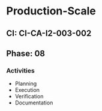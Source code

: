 # Production-Scale

## CI: CI-CA-I2-003-002
## Phase: 08

### Activities
- Planning
- Execution
- Verification
- Documentation
